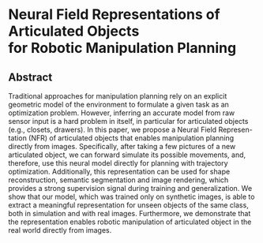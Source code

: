 # Neural Field Representations of Articulated Objects <br/> for Robotic Manipulation Planning

## Abstract
Traditional approaches for manipulation planning
rely on an explicit geometric model of the environment to
formulate a given task as an optimization problem. However,
inferring an accurate model from raw sensor input is a hard
problem in itself, in particular for articulated objects (e.g., closets,
drawers). In this paper, we propose a Neural Field Represen-
tation (NFR) of articulated objects that enables manipulation
planning directly from images. Specifically, after taking a few
pictures of a new articulated object, we can forward simulate
its possible movements, and, therefore, use this neural model
directly for planning with trajectory optimization. Additionally,
this representation can be used for shape reconstruction, semantic
segmentation and image rendering, which provides a strong
supervision signal during training and generalization.
We show that our model, which was trained only on synthetic
images, is able to extract a meaningful representation for unseen
objects of the same class, both in simulation and with real
images. Furthermore, we demonstrate that the representation
enables robotic manipulation of articulated object in the real
world directly from images.
